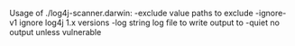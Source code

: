 Usage of ./log4j-scanner.darwin:
  -exclude value
        paths to exclude
  -ignore-v1
        ignore log4j 1.x versions
  -log string
        log file to write output to
  -quiet
        no output unless vulnerable
